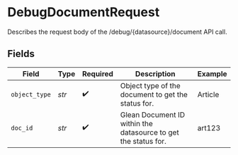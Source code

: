 # DebugDocumentRequest

Describes the request body of the /debug/{datasource}/document API call.


## Fields

| Field                                                          | Type                                                           | Required                                                       | Description                                                    | Example                                                        |
| -------------------------------------------------------------- | -------------------------------------------------------------- | -------------------------------------------------------------- | -------------------------------------------------------------- | -------------------------------------------------------------- |
| `object_type`                                                  | *str*                                                          | :heavy_check_mark:                                             | Object type of the document to get the status for.             | Article                                                        |
| `doc_id`                                                       | *str*                                                          | :heavy_check_mark:                                             | Glean Document ID within the datasource to get the status for. | art123                                                         |